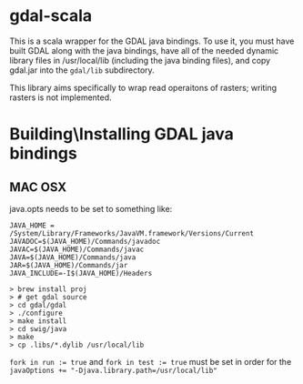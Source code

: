 gdal-scala
==========

This is a scala wrapper for the GDAL java bindings. To use it, you must have built GDAL along with the java bindings, have all of the needed dynamic library files in /usr/local/lib (including the java binding files), and copy gdal.jar into the `gdal/lib` subdirectory.

This library aims specifically to wrap read operaitons of rasters; writing rasters is not implemented.

Building\Installing GDAL java bindings
======================================


MAC OSX
-------

java.opts needs to be set to something like:

```
JAVA_HOME = /System/Library/Frameworks/JavaVM.framework/Versions/Current
JAVADOC=$(JAVA_HOME)/Commands/javadoc
JAVAC=$(JAVA_HOME)/Commands/javac
JAVA=$(JAVA_HOME)/Commands/java
JAR=$(JAVA_HOME)/Commands/jar
JAVA_INCLUDE=-I$(JAVA_HOME)/Headers
```

```
> brew install proj
> # get gdal source
> cd gdal/gdal
> ./configure
> make install
> cd swig/java
> make
> cp .libs/*.dylib /usr/local/lib
```

`fork in run := true` and `fork in test := true` must be set in order for the `javaOptions += "-Djava.library.path=/usr/local/lib"`
